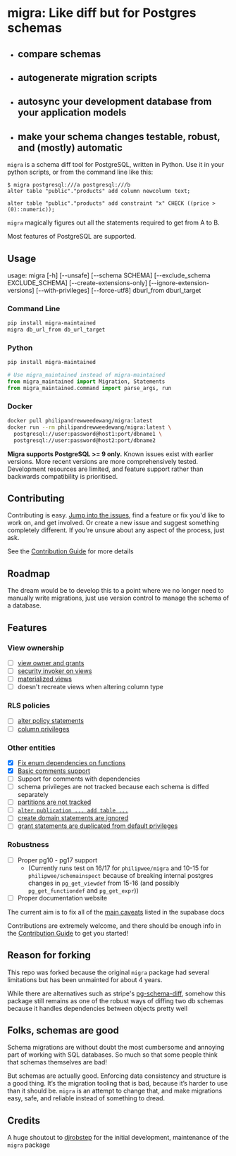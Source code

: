 # migra: Like diff but for Postgres schemas

- ## compare schemas
- ## autogenerate migration scripts
- ## autosync your development database from your application models
- ## make your schema changes testable, robust, and (mostly) automatic

`migra` is a schema diff tool for PostgreSQL, written in Python. Use it in your python scripts, or from the command line like this:

    $ migra postgresql:///a postgresql:///b
    alter table "public"."products" add column newcolumn text;

    alter table "public"."products" add constraint "x" CHECK ((price > (0)::numeric));

`migra` magically figures out all the statements required to get from A to B.

Most features of PostgreSQL are supported.

## Usage

usage: migra [-h] [--unsafe] [--schema SCHEMA] [--exclude_schema EXCLUDE_SCHEMA] [--create-extensions-only] [--ignore-extension-versions] [--with-privileges] [--force-utf8]
             dburl_from dburl_target

### Command Line

```bash
pip install migra-maintained
migra db_url_from db_url_target
```

### Python
```bash
pip install migra-maintained
```

```python
# Use migra_maintained instead of migra-maintained
from migra_maintained import Migration, Statements
from migra_maintained.command import parse_args, run
```

### Docker

```bash
docker pull philipandrewweedewang/migra:latest
docker run --rm philipandrewweedewang/migra:latest \
  postgresql://user:password@host1:port/dbname1 \
  postgresql://user:password@host2:port/dbname2

```

**Migra supports PostgreSQL >= 9 only.** Known issues exist with earlier versions. More recent versions are more comprehensively tested. Development resources are limited, and feature support rather than backwards compatibility is prioritised.

## Contributing

Contributing is easy. [Jump into the issues](https://github.com/djrobstep/migra/issues), find a feature or fix you'd like to work on, and get involved. Or create a new issue and suggest something completely different. If you're unsure about any aspect of the process, just ask.

See the [Contribution Guide](CONTRIBUTION_GUIDE.md) for more details

## Roadmap

The dream would be to develop this to a point where we no longer need to manually write migrations, just use version control to manage the schema of a database. 

## Features


### View ownership

- [ ] [view owner and grants](https://github.com/djrobstep/migra/issues/160#issuecomment-1702983833)
- [ ] [security invoker on views](https://github.com/djrobstep/migra/issues/234)
- [ ] [materialized views](https://github.com/djrobstep/migra/issues/194)
- [ ] doesn't recreate views when altering column type

### RLS policies

- [ ] [alter policy statements](https://github.com/djrobstep/schemainspect/blob/master/schemainspect/pg/obj.py#L228)
- [ ] [column privileges](https://github.com/djrobstep/schemainspect/pull/67)

### Other entities

- [x] [Fix enum dependencies on functions](https://github.com/djrobstep/migra/issues/243)
- [x] [Basic comments support](https://github.com/djrobstep/migra/issues/69)
- [ ] Support for comments with dependencies
- [ ] schema privileges are not tracked because each schema is diffed separately
- [ ] [partitions are not tracked](https://github.com/djrobstep/migra/issues/186)
- [ ] [`alter publication ... add table ...`](https://github.com/supabase/cli/issues/883)
- [ ] [create domain statements are ignored](https://github.com/supabase/cli/issues/2137)
- [ ] [grant statements are duplicated from default privileges](https://github.com/supabase/cli/issues/1864)

### Robustness

- [ ] Proper pg10 - pg17 support 
    - (Currently runs test on 16/17 for `philipwee/migra` and 10-15 for `philipwee/schemainspect` because of breaking internal postgres changes in `pg_get_viewdef` from 15-16 (and possibly `pg_get_functiondef` and `pg_get_expr`))
- [ ] Proper documentation website

The current aim is to fix all of the [main caveats](https://supabase.com/docs/guides/local-development/declarative-database-schemas#known-caveats) listed in the supabase docs


Contributions are extremely welcome, and there should be enough info in the [Contribution Guide](CONTRIBUTION_GUIDE.md) to get you started!


## Reason for forking

This repo was forked because the original `migra` package had several limitations but has been unmainted for about 4 years.

While there are alternatives such as stripe's [pg-schema-diff](https://github.com/stripe/pg-schema-diff), somehow this package still remains as one of the robust ways of diffing two db schemas because it handles dependencies between objects pretty well



## Folks, schemas are good

Schema migrations are without doubt the most cumbersome and annoying part of working with SQL databases. So much so that some people think that schemas themselves are bad!

But schemas are actually good. Enforcing data consistency and structure is a good thing. It’s the migration tooling that is bad, because it’s harder to use than it should be. ``migra`` is an attempt to change that, and make migrations easy, safe, and reliable instead of something to dread.

## Credits

A huge shoutout to [djrobstep](https://github.com/djrobstep) for the initial development, maintenance of the `migra` package